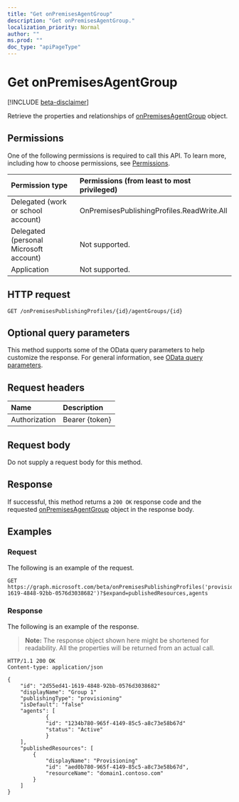 ```yaml
---
title: "Get onPremisesAgentGroup"
description: "Get onPremisesAgentGroup."
localization_priority: Normal
author: ""
ms.prod: ""
doc_type: "apiPageType"
---
```


# Get onPremisesAgentGroup

[!INCLUDE [beta-disclaimer](../../includes/beta-disclaimer.md)]

Retrieve the properties and relationships of [onPremisesAgentGroup](../resources/onpremisesagentgroup.md) object.

## Permissions

One of the following permissions is required to call this API. To learn more, including how to choose permissions, see [Permissions](/graph/permissions-reference).

| Permission type                        | Permissions (from least to most privileged) |
|:--------------------------------------|:---------------------------------------------------------|
|Delegated (work or school account)     | OnPremisesPublishingProfiles.ReadWrite.All |
| Delegated (personal Microsoft account) | Not supported. |
| Application                            | Not supported. |

## HTTP request

<!-- { "blockType": "ignored" } -->

```http
GET /onPremisesPublishingProfiles/{id}/agentGroups/{id}
```

## Optional query parameters

This method supports some of the OData query parameters to help customize the response. For general information, see [OData query parameters](/graph/query-parameters).

## Request headers

| Name      |Description|
|:----------|:----------|
| Authorization | Bearer {token} |

## Request body

Do not supply a request body for this method.

## Response

If successful, this method returns a `200 OK` response code and the requested [onPremisesAgentGroup](../resources/onpremisesagentgroup.md) object in the response body.

## Examples

### Request

The following is an example of the request.
<!-- {
  "blockType": "request",
  "name": "get_onpremisesagentgroup"
}-->

```http
GET https://graph.microsoft.com/beta/onPremisesPublishingProfiles('provisioning')/agentGroups('2d55ed41-1619-4848-92bb-0576d3038682')?$expand=publishedResources,agents
```

### Response

The following is an example of the response.

> **Note:** The response object shown here might be shortened for readability. All the properties will be returned from an actual call.

<!-- {
  "blockType": "response",
  "truncated": true,
  "@odata.type": "microsoft.graph.onPremisesAgentGroup"
} -->

```http
HTTP/1.1 200 OK
Content-type: application/json

{
    "id": "2d55ed41-1619-4848-92bb-0576d3038682"
    "displayName": "Group 1"
    "publishingType": "provisioning"
    "isDefault": "false"
    "agents": [
            {
            "id": "1234b780-965f-4149-85c5-a8c73e58b67d"
            "status": "Active"
            }
    ],
    "publishedResources": [
        {
            "displayName": "Provisioning"
            "id": "aed0b780-965f-4149-85c5-a8c73e58b67d",
            "resourceName": "domain1.contoso.com"
        }
    ]
}
```

<!-- uuid: 16cd6b66-4b1a-43a1-adaf-3a886856ed98
2019-02-04 14:57:30 UTC -->
<!-- {
  "type": "#page.annotation",
  "description": "Get onPremisesAgentGroup",
  "keywords": "",
  "section": "documentation",
  "tocPath": ""
}-->